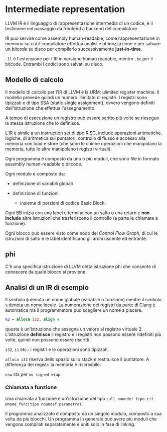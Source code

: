 # Intermediate representation

LLVM IR è il linguaggio di rappresentazione intermedia di un codice, è il testimone nel passaggio da frontend a backend
del compilatore.

IR può servire come assembly human-readable, come rappresentazione in memoria su cui il compilatore effettua analisi e
ottimizzazione e per salvare un _bitcode_ su disco per compilarlo successivamente **just-in-time**.

`.ll` è l'estensione per l'IR in versione human readable, mentre `.bc` per il bitcode. Entrambi i codici sono salvati su
disco.

## Modello di calcolo

Il modello di calcolo per l'IR di LLVM è la URM: ulimited register machine. Il modello prevede quindi un numero illimitato
di registri. I registri sono tipizzati e di tipo SSA (static single assignment), ovvero vengono definiti dall'istruzione
che effettua l'assegnamento.

A tempo di esecuzione un registro può essere scritto più volte se rieseguo la stessa istruzione che lo definisce.

L'IR è simile a un instruction set di tipo RISC, include operazioni aritmetiche, logiche, di aritmetica sui puntatori,
controllo di flusso e accesso alla memoria con load e store (che sono le uniche operazioni che manipolano la memoria,
tutte le altre manipolano i registri virtuali).

Ogni programma è composto da uno o più moduli, che sono file in formato assembly human-readable o bitcode.

Ogni modulo è composto da:

- definizione di variabili globali

- definizione di funzioni:

    - insieme di porzioni di codice Basic Block.

Ogni BB inizia con una label e termina con un salto o una return e **non include** altre istruzioni che trasferiscono
il controllo (a parte le chiamate a funzione).

Ogni blocco può essere visto come nodo del _Control Flow Graph_, di cui le istruzioni di salto e le label identificano
gli archi uscente ed entrante.

## phi

C'è una specifica istruzione di LLVM detta istruzione phi che consente di conoscere da quale blocco si proviene.

## Analisi di un IR di esempio

Il simbolo `@` denota un nome globale (variabile o funzione) mentre il simbolo `%` denota un nome locale. La numerazione
dei registri da parte di Clang è automatica ma il programmatore può scegliere un nome a piacere.

```llvm
%2 = alloca i32, align 4
```

questa è un'istruzione che assegna un valore al registro virtuale 2. L'istruzione **definisce** il registro e i registri
non possono essere ridefiniti più volte, quindi non possono essere riscritti.

`i32`, `i1` etc.: i registri e le operazioni sono tipizzati.

`alloca i32` riserva dello spazio sullo stack e restituisce il puntatore. A differenza dei registri la memoria è riscrivibile.

`nsw` sta per `no signed wrap`.

### Chiamata a funzione

Una chiamata a funzione è un'istruzione del tipo `call noundef tipo_rit @nome_func(tipo noundef parametro)`.

Il programma analizzato è composto da un singolo modulo, composto a sua volta da più blocchi. Un programma in generale
può avere più moduli che vengono compilati separatamente e uniti solo in fase di linking.
